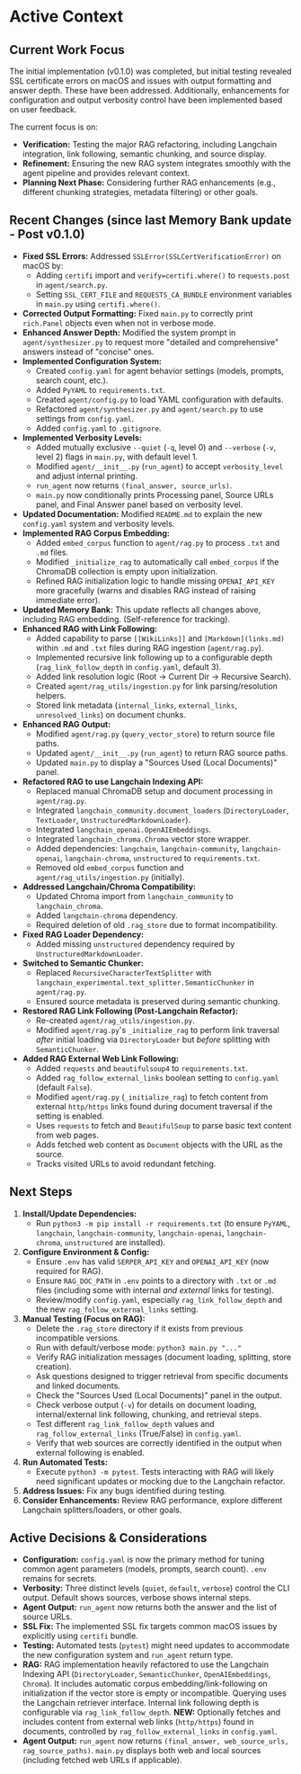 # Active Context

## Current Work Focus

The initial implementation (v0.1.0) was completed, but initial testing revealed SSL certificate errors on macOS and issues with output formatting and answer depth. These have been addressed. Additionally, enhancements for configuration and output verbosity control have been implemented based on user feedback.

The current focus is on:
- **Verification:** Testing the major RAG refactoring, including Langchain integration, link following, semantic chunking, and source display.
- **Refinement:** Ensuring the new RAG system integrates smoothly with the agent pipeline and provides relevant context.
- **Planning Next Phase:** Considering further RAG enhancements (e.g., different chunking strategies, metadata filtering) or other goals.

## Recent Changes (since last Memory Bank update - Post v0.1.0)

- **Fixed SSL Errors:** Addressed `SSLError(SSLCertVerificationError)` on macOS by:
    - Adding `certifi` import and `verify=certifi.where()` to `requests.post` in `agent/search.py`.
    - Setting `SSL_CERT_FILE` and `REQUESTS_CA_BUNDLE` environment variables in `main.py` using `certifi.where()`.
- **Corrected Output Formatting:** Fixed `main.py` to correctly print `rich.Panel` objects even when not in verbose mode.
- **Enhanced Answer Depth:** Modified the system prompt in `agent/synthesizer.py` to request more "detailed and comprehensive" answers instead of "concise" ones.
- **Implemented Configuration System:**
    - Created `config.yaml` for agent behavior settings (models, prompts, search count, etc.).
    - Added `PyYAML` to `requirements.txt`.
    - Created `agent/config.py` to load YAML configuration with defaults.
    - Refactored `agent/synthesizer.py` and `agent/search.py` to use settings from `config.yaml`.
    - Added `config.yaml` to `.gitignore`.
- **Implemented Verbosity Levels:**
    - Added mutually exclusive `--quiet` (`-q`, level 0) and `--verbose` (`-v`, level 2) flags in `main.py`, with default level 1.
    - Modified `agent/__init__.py` (`run_agent`) to accept `verbosity_level` and adjust internal printing.
    - `run_agent` now returns `(final_answer, source_urls)`.
    - `main.py` now conditionally prints Processing panel, Source URLs panel, and Final Answer panel based on verbosity level.
- **Updated Documentation:** Modified `README.md` to explain the new `config.yaml` system and verbosity levels.
- **Implemented RAG Corpus Embedding:**
    - Added `embed_corpus` function to `agent/rag.py` to process `.txt` and `.md` files.
    - Modified `_initialize_rag` to automatically call `embed_corpus` if the ChromaDB collection is empty upon initialization.
    - Refined RAG initialization logic to handle missing `OPENAI_API_KEY` more gracefully (warns and disables RAG instead of raising immediate error).
- **Updated Memory Bank:** This update reflects all changes above, including RAG embedding. (Self-reference for tracking).
- **Enhanced RAG with Link Following:**
    - Added capability to parse `[[WikiLinks]]` and `[Markdown](links.md)` within `.md` and `.txt` files during RAG ingestion (`agent/rag.py`).
    - Implemented recursive link following up to a configurable depth (`rag_link_follow_depth` in `config.yaml`, default 3).
    - Added link resolution logic (Root -> Current Dir -> Recursive Search).
    - Created `agent/rag_utils/ingestion.py` for link parsing/resolution helpers.
    - Stored link metadata (`internal_links`, `external_links`, `unresolved_links`) on document chunks.
- **Enhanced RAG Output:**
    - Modified `agent/rag.py` (`query_vector_store`) to return source file paths.
    - Updated `agent/__init__.py` (`run_agent`) to return RAG source paths.
    - Updated `main.py` to display a "Sources Used (Local Documents)" panel.
- **Refactored RAG to use Langchain Indexing API:**
    - Replaced manual ChromaDB setup and document processing in `agent/rag.py`.
    - Integrated `langchain_community.document_loaders` (`DirectoryLoader`, `TextLoader`, `UnstructuredMarkdownLoader`).
    - Integrated `langchain_openai.OpenAIEmbeddings`.
    - Integrated `langchain_chroma.Chroma` vector store wrapper.
    - Added dependencies: `langchain`, `langchain-community`, `langchain-openai`, `langchain-chroma`, `unstructured` to `requirements.txt`.
    - Removed old `embed_corpus` function and `agent/rag_utils/ingestion.py` (initially).
- **Addressed Langchain/Chroma Compatibility:**
    - Updated Chroma import from `langchain_community` to `langchain_chroma`.
    - Added `langchain-chroma` dependency.
    - Required deletion of old `.rag_store` due to format incompatibility.
- **Fixed RAG Loader Dependency:**
    - Added missing `unstructured` dependency required by `UnstructuredMarkdownLoader`.
- **Switched to Semantic Chunker:**
    - Replaced `RecursiveCharacterTextSplitter` with `langchain_experimental.text_splitter.SemanticChunker` in `agent/rag.py`.
    - Ensured source metadata is preserved during semantic chunking.
- **Restored RAG Link Following (Post-Langchain Refactor):**
    - Re-created `agent/rag_utils/ingestion.py`.
    - Modified `agent/rag.py`'s `_initialize_rag` to perform link traversal *after* initial loading via `DirectoryLoader` but *before* splitting with `SemanticChunker`.
- **Added RAG External Web Link Following:**
    - Added `requests` and `beautifulsoup4` to `requirements.txt`.
    - Added `rag_follow_external_links` boolean setting to `config.yaml` (default `False`).
    - Modified `agent/rag.py` (`_initialize_rag`) to fetch content from external `http/https` links found during document traversal if the setting is enabled.
    - Uses `requests` to fetch and `BeautifulSoup` to parse basic text content from web pages.
    - Adds fetched web content as `Document` objects with the URL as the source.
    - Tracks visited URLs to avoid redundant fetching.

## Next Steps

1.  **Install/Update Dependencies:**
    *   Run `python3 -m pip install -r requirements.txt` (to ensure `PyYAML`, `langchain`, `langchain-community`, `langchain-openai`, `langchain-chroma`, `unstructured` are installed).
2.  **Configure Environment & Config:**
    *   Ensure `.env` has valid `SERPER_API_KEY` and `OPENAI_API_KEY` (now required for RAG).
    *   Ensure `RAG_DOC_PATH` in `.env` points to a directory with `.txt` or `.md` files (including some with internal *and external* links for testing).
    *   Review/modify `config.yaml`, especially `rag_link_follow_depth` and the new `rag_follow_external_links` setting.
3.  **Manual Testing (Focus on RAG):**
    *   Delete the `.rag_store` directory if it exists from previous incompatible versions.
    *   Run with default/verbose mode: `python3 main.py "..."`
    *   Verify RAG initialization messages (document loading, splitting, store creation).
    *   Ask questions designed to trigger retrieval from specific documents and linked documents.
    *   Check the "Sources Used (Local Documents)" panel in the output.
    *   Check verbose output (`-v`) for details on document loading, internal/external link following, chunking, and retrieval steps.
    *   Test different `rag_link_follow_depth` values and `rag_follow_external_links` (True/False) in `config.yaml`.
    *   Verify that web sources are correctly identified in the output when external following is enabled.
4.  **Run Automated Tests:**
    *   Execute `python3 -m pytest`. Tests interacting with RAG will likely need significant updates or mocking due to the Langchain refactor.
5.  **Address Issues:** Fix any bugs identified during testing.
6.  **Consider Enhancements:** Review RAG performance, explore different Langchain splitters/loaders, or other goals.

## Active Decisions & Considerations

- **Configuration:** `config.yaml` is now the primary method for tuning common agent parameters (models, prompts, search count). `.env` remains for secrets.
- **Verbosity:** Three distinct levels (`quiet`, `default`, `verbose`) control the CLI output. Default shows sources, verbose shows internal steps.
- **Agent Output:** `run_agent` now returns both the answer and the list of source URLs.
- **SSL Fix:** The implemented SSL fix targets common macOS issues by explicitly using `certifi` bundle.
- **Testing:** Automated tests (`pytest`) might need updates to accommodate the new configuration system and `run_agent` return type.
- **RAG:** RAG implementation heavily refactored to use the Langchain Indexing API (`DirectoryLoader`, `SemanticChunker`, `OpenAIEmbeddings`, `Chroma`). It includes automatic corpus embedding/link-following on initialization if the vector store is empty or incompatible. Querying uses the Langchain retriever interface. Internal link following depth is configurable via `rag_link_follow_depth`. **NEW:** Optionally fetches and includes content from external web links (`http/https`) found in documents, controlled by `rag_follow_external_links` in `config.yaml`.
- **Agent Output:** `run_agent` now returns `(final_answer, web_source_urls, rag_source_paths)`. `main.py` displays both web and local sources (including fetched web URLs if applicable).